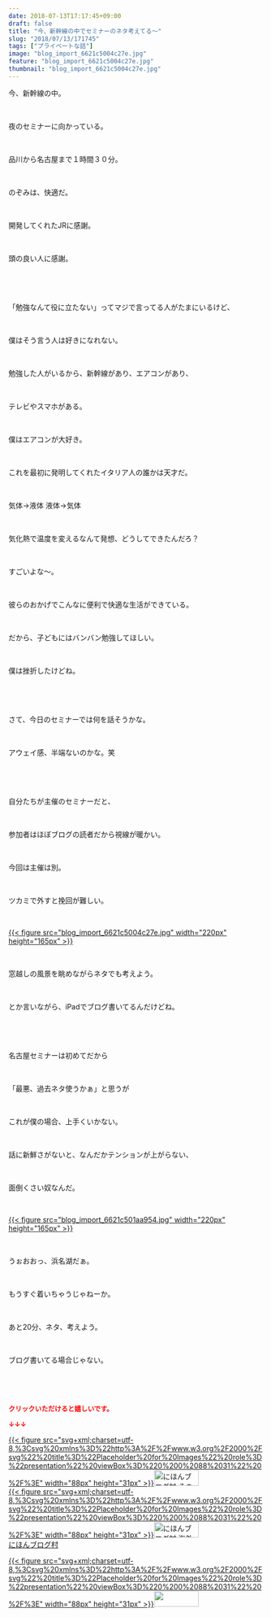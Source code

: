 ```yaml
---
date: 2018-07-13T17:17:45+09:00
draft: false
title: "今、新幹線の中でセミナーのネタ考えてる〜"
slug: "2018/07/13/171745"
tags: ["プライベートな話"]
image: "blog_import_6621c5004c27e.jpg"
feature: "blog_import_6621c5004c27e.jpg"
thumbnail: "blog_import_6621c5004c27e.jpg"
---
```

<p>今、新幹線の中。</p><p> </p><p>夜のセミナーに向かっている。</p><p> </p><p>品川から名古屋まで１時間３０分。</p><p> </p><p>のぞみは、快適だ。</p><p> </p><p>開発してくれたJRに感謝。</p><p> </p><p>頭の良い人に感謝。</p><p> </p><p> </p><p>「勉強なんて役に立たない」ってマジで言ってる人がたまにいるけど、</p><p> </p><p>僕はそう言う人は好きになれない。</p><p> </p><p>勉強した人がいるから、新幹線があり、エアコンがあり、</p><p> </p><p>テレビやスマホがある。</p><p> </p><p>僕はエアコンが大好き。</p><p> </p><p>これを最初に発明してくれたイタリア人の誰かは天才だ。</p><p> </p><p>気体→液体 液体→気体</p><p> </p><p>気化熱で温度を変えるなんて発想、どうしてできたんだろ？</p><p> </p><p>すごいよな～。</p><p> </p><p>彼らのおかげでこんなに便利で快適な生活ができている。</p><p> </p><p>だから、子どもにはバンバン勉強してほしい。</p><p> </p><p>僕は挫折したけどね。</p><p> </p><p> </p><p>さて、今日のセミナーでは何を話そうかな。</p><p> </p><p>アウェイ感、半端ないのかな。笑</p><p> </p><p> </p><p>自分たちが主催のセミナーだと、</p><p> </p><p>参加者はほぼブログの読者だから視線が暖かい。</p><p> </p><p>今回は主催は別。</p><p> </p><p>ツカミで外すと挽回が難しい。</p><p> </p><p><a href="blog_import_6621c5004c27e.jpg">{{< figure src="blog_import_6621c5004c27e.jpg" width="220px" height="165px" >}}</a></p><p> </p><p>窓越しの風景を眺めながらネタでも考えよう。</p><p> </p><p>とか言いながら、iPadでブログ書いてるんだけどね。</p><p> </p><p> </p><p>名古屋セミナーは初めてだから</p><p> </p><p>「最悪、過去ネタ使うかぁ」と思うが</p><p> </p><p>これが僕の場合、上手くいかない。</p><p> </p><p>話に新鮮さがないと、なんだかテンションが上がらない、</p><p> </p><p>面倒くさい奴なんだ。</p><p> </p><p><a href="blog_import_6621c501aa954.jpg">{{< figure src="blog_import_6621c501aa954.jpg" width="220px" height="165px" >}}</a></p><p> </p><p>うぉおおっ、浜名湖だぁ。</p><p> </p><p>もうすぐ着いちゃうじゃねーか。</p><p> </p><p>あと20分、ネタ、考えよう。</p><p> </p><p>ブログ書いてる場合じゃない。</p><p> </p><p> </p><p><font color="#ff0000" size="2"><strong>クリックいただけると嬉しいです。</strong></font></p><p><font color="#ff0000" size="2"><strong>↓↓↓</strong></font></p><p><a href="ranking.html?p_cid=01260127" id="&amp;blogmura_banner" target="_blank">{{< figure src="svg+xml;charset=utf-8,%3Csvg%20xmlns%3D%22http%3A%2F%2Fwww.w3.org%2F2000%2Fsvg%22%20title%3D%22Placeholder%20for%20Images%22%20role%3D%22presentation%22%20viewBox%3D%220%200%2088%2031%22%20%2F%3E" width="88px" height="31px" >}}<noscript><img alt="にほんブログ村 その他生活ブログ 不動産投資へ" border="0" height="31" src="https://img-proxy.blog-video.jp/images?url=http%3A%2F%2Flife.blogmura.com%2Fhudousantoushi%2Fimg%2Fhudousantoushi88_31.gif" width="88"></noscript></a><br/><a href="ranking.html?p_cid=01260127" target="_blank">{{< figure src="svg+xml;charset=utf-8,%3Csvg%20xmlns%3D%22http%3A%2F%2Fwww.w3.org%2F2000%2Fsvg%22%20title%3D%22Placeholder%20for%20Images%22%20role%3D%22presentation%22%20viewBox%3D%220%200%2088%2031%22%20%2F%3E" width="88px" height="31px" >}}<noscript><img alt="にほんブログ村 海外生活ブログ バリ島情報へ" border="0" height="31" src="https://img-proxy.blog-video.jp/images?url=http%3A%2F%2Foverseas.blogmura.com%2Fbali%2Fimg%2Fbali88_31.gif" width="88"></noscript></a><br/><a href="ranking.html?p_cid=01260127" target="_blank">にほんブログ村</a></p><p><a href="link.php?1804582" title="人気ブログランキングへ">{{< figure src="svg+xml;charset=utf-8,%3Csvg%20xmlns%3D%22http%3A%2F%2Fwww.w3.org%2F2000%2Fsvg%22%20title%3D%22Placeholder%20for%20Images%22%20role%3D%22presentation%22%20viewBox%3D%220%200%2088%2031%22%20%2F%3E" width="88px" height="31px" >}}<noscript><img border="0" height="31" src="https://blog.with2.net/img/banner/banner_22.gif" width="88"></noscript></a></p><p> </p>

